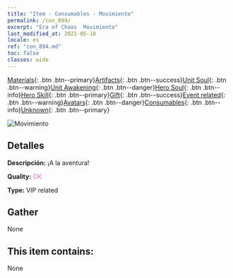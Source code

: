 ```yaml
---
title: "Item - Consumables - Movimiento"
permalink: /con_894/
excerpt: "Era of Chaos  Movimiento"
last_modified_at: 2021-05-18
locale: es
ref: "con_894.md"
toc: false
classes: wide
---
```

 [Materials](/ItemsES/){: .btn .btn--primary}[Artifacts](/ItemsES/Artifacts/){: .btn .btn--success}[Unit Soul](/ItemsES/UnitSoul/){: .btn .btn--warning}[Unit Awakening](/ItemsES/UnitAwakening/){: .btn .btn--danger}[Hero Soul](/ItemsES/HeroSoul/){: .btn .btn--info}[Hero Skill](/ItemsES/HeroSkill/){: .btn .btn--primary}[Gift](/ItemsES/Gift/){: .btn .btn--success}[Event related](/ItemsES/Events/){: .btn .btn--warning}[Avatars](/ItemsES/Avatars/){: .btn .btn--danger}[Consumables](/ItemsES/Consumables/){: .btn .btn--info}[Unknown](/ItemsES/Unknown/){: .btn .btn--primary}

 ![Movimiento](/images/t/i_111.png)

## Detalles
 **Descripción:** ¡A la aventura!

 **Quality:** <span style="color: #DA70D6">OK</span>

 **Type:** VIP related

## Gather

  None

## This item contains:

  None

